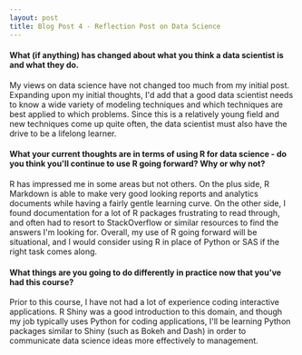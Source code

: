 ```yaml
---
layout: post
title: Blog Post 4 - Reflection Post on Data Science
---
```


#### What (if anything) has changed about what you think a data scientist is and what they do.

My views on data science have not changed too much from my initial post. Expanding upon my initial thoughts, I'd add that a good data scientist needs to know a wide variety of modeling techniques and which techniques are best applied to which problems. Since this is a relatively young field and new techniques come up quite often, the data scientist must also have the drive to be a lifelong learner.

#### What your current thoughts are in terms of using R for data science - do you think you'll continue to use R going forward? Why or why not?

R has impressed me in some areas but not others. On the plus side, R Markdown is able to make very good looking reports and analytics documents while having a fairly gentle learning curve. On the other side, I found documentation for a lot of R packages frustrating to read through, and often had to resort to StackOverflow or similar resources to find the answers I'm looking for. Overall, my use of R going forward will be situational, and I would consider using R in place of Python or SAS if the right task comes along.

#### What things are you going to do differently in practice now that you've had this course?

Prior to this course, I have not had a lot of experience coding interactive applications. R Shiny was a good introduction to this domain, and though my job typically uses Python for coding applications, I'll be learning Python packages similar to Shiny (such as Bokeh and Dash) in order to communicate data science ideas more effectively to management.
